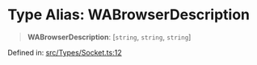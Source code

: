 # Type Alias: WABrowserDescription

> **WABrowserDescription**: \[`string`, `string`, `string`\]

Defined in: [src/Types/Socket.ts:12](https://github.com/Fokusdotid/bail/blob/0fe6346a5ff68a74eb71890335c982b44e2da604/src/Types/Socket.ts#L12)
